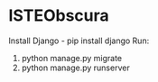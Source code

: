 # ISTEObscura
Install Django - pip install django
Run: 
1. python manage.py migrate
2. python manage.py runserver 
